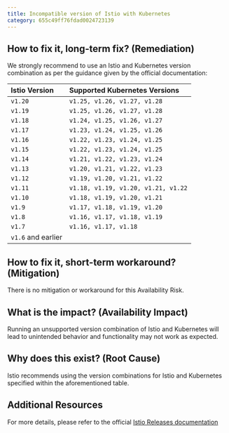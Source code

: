 ```yaml
---
title: Incompatible version of Istio with Kubernetes
category: 655c49ff76fdad0024723139
---
```


## How to fix it, long-term fix? (Remediation)

We strongly recommend to use an Istio and Kubernetes version combination as per the guidance given by the official documentation:

| Istio Version      | Supported Kubernetes Versions       |
| :----------------- | :---------------------------------- |
| `v1.20`            | `v1.25, v1.26, v1.27, v1.28`        |
| `v1.19`            | `v1.25, v1.26, v1.27, v1.28`        |
| `v1.18`            | `v1.24, v1.25, v1.26, v1.27`        |
| `v1.17`            | `v1.23, v1.24, v1.25, v1.26`        |
| `v1.16`            | `v1.22, v1.23, v1.24, v1.25`        |
| `v1.15`            | `v1.22, v1.23, v1.24, v1.25`        |
| `v1.14`            | `v1.21, v1.22, v1.23, v1.24`        |
| `v1.13`            | `v1.20, v1.21, v1.22, v1.23`        |
| `v1.12`            | `v1.19, v1.20, v1.21, v1.22`        |
| `v1.11`            | `v1.18, v1.19, v1.20, v1.21, v1.22` |
| `v1.10`            | `v1.18, v1.19, v1.20, v1.21`        |
| `v1.9`             | `v1.17, v1.18, v1.19, v1.20`        |
| `v1.8`             | `v1.16, v1.17, v1.18, v1.19`        |
| `v1.7`             | `v1.16, v1.17, v1.18`               |
| `v1.6` and earlier |                                     |

## How to fix it, short-term workaround? (Mitigation)

There is no mitigation or workaround for this Availability Risk.

## What is the impact? (Availability Impact)

Running an unsupported version combination of Istio and Kubernetes will lead to unintended behavior and functionality may not work as expected. 

## Why does this exist? (Root Cause)

Istio recommends using the version combinations for Istio and Kubernetes specified within the aforementioned table.

## Additional Resources

For more details, please refer to the official [Istio Releases documentation](https://istio.io/latest/docs/releases/supported-releases/#support-status-of-istio-releases)